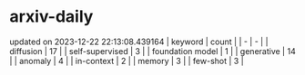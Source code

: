 # arxiv-daily
updated on 2023-12-22 22:13:08.439164
| keyword | count |
| - | - |
| diffusion | 17 |
| self-supervised | 3 |
| foundation model | 1 |
| generative | 14 |
| anomaly | 4 |
| in-context | 2 |
| memory | 3 |
| few-shot | 3 |
